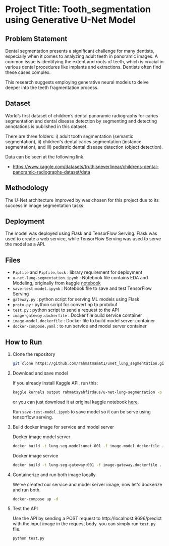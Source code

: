 # Project Title: Tooth_segmentation using Generative U-Net Model
## Problem Statement
Dental segmentation presents a significant challenge for many dentists, especially when it comes to analyzing adult teeth in panoramic images. A common issue is identifying the extent and roots of teeth, which is crucial in various dental procedures like implants and extractions. Dentists often find these cases complex.

This research suggests employing generative neural models to delve deeper into the teeth fragmentation process.
## Dataset
World’s first dataset of children’s dental panoramic radiographs for caries segmentation and dental disease detection by segmenting and detecting annotations is published in this dataset.

There are three folders: i) adult tooth segmentation (semantic segmentation), ii) children's dental caries segmentation (instance segmentation), and iii) pediatric dental disease detection (object detection).

Data can be seen at the following link.
* https://www.kaggle.com/datasets/truthisneverlinear/childrens-dental-panoramic-radiographs-dataset/data

## Methodology
The U-Net architecture improved by was chosen for this project due to its success in image segmentation tasks.

## Deployment
The model was deployed using Flask and TensorFlow Serving. Flask was used to create a web service, while TensorFlow Serving was used to serve the model as a API.

## Files
* `Pipfile` and `Pipfile.lock` : library requirement for deployment
* `u-net-lung-segmentation.ipynb` : Notebook file contains EDA and Modeling, originally from kaggle [notebook](https://www.kaggle.com/code/mohammademadsharifi/tooth-segmentation)
* `save-test-model.ipynb` : Notebook file to save and test TensorFlow Serving
* `gateway.py` : python script for serving ML models using Flask
* `proto.py` : python script for convert np tp protobuf
* `test.py` : python script to send a request to the API
* `image-gateway.dockerfile` : Docker file build service container
* `image-model.dockerfile` : Docker file to build model server container
* `docker-compose.yaml` : to run service and model server container

## How to Run
1. Clone the repository
    ```bash
    git clone https://github.com/rahmatmamat1/unet_lung_segmentation.git
    ```
2. Download and save model

    If you already install Kaggle API, run this:
    ```bash
    kaggle kernels output rahmatsyahfirdaus/u-net-lung-segmentation -p /path/to/dest
    ```
    or you can just download it at original kaggle notebook [here](https://www.kaggle.com/code/rahmatsyahfirdaus/u-net-lung-segmentation/notebook).

    Run `save-test-model.ipynb` to save model so it can be serve using tensorflow serving.
3. Build docker image for service and model server

    Docker image model server
    ```bash
    docker build -t lung-seg-model:unet-001 -f image-model.dockerfile .
    ```
    Docker image service
    ```bash
    docker build -t lung-seg-gateway:001 -f image-gateway.dockerfile .
    ```
4. Containerize and run both image locally.

    We've created our service and model server image, now let's dockerize and run both.
    ```bash
    docker-compose up -d
    ```
5. Test the API

    Use the API by sending a POST request to http://localhost:9696/predict with the input image in the request body. you can simply run `test.py` file.
    ```bash
    python test.py
    ```
